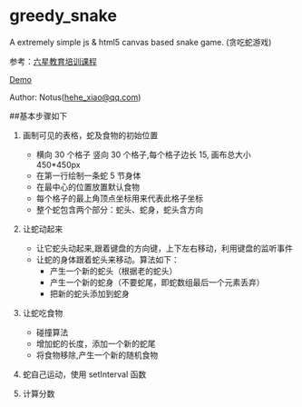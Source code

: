 # greedy_snake
A extremely simple js &amp; html5 canvas based snake game. (贪吃蛇游戏)

参考：[六星教育培训课程](https://ke.qq.com/course/167177)

[Demo](https://notus629.github.io/greedy_snake/)

Author: Notus\(hehe_xiao@qq.com\)

##基本步骤如下

1. 画制可见的表格，蛇及食物的初始位置
    * 横向 30 个格子 竖向 30 个格子,每个格子边长 15, 画布总大小 450\*450px
    * 在第一行绘制一条蛇 5 节身体
    * 在最中心的位置放置默认食物
    * 每个格子的最上角顶点坐标用来代表此格子坐标
    * 整个蛇包含两个部分：蛇头、蛇身，蛇头含方向

2. 让蛇动起来
    * 让它蛇头动起来,跟着键盘的方向键，上下左右移动，利用键盘的监听事件
    * 让蛇的身体跟着蛇头来移动。算法如下：
        * 产生一个新的蛇头（根据老的蛇头）
        * 产生一个新的蛇身（不要蛇尾，即蛇数组最后一个元素丢弃）
        * 把新的蛇头添加到蛇身

3. 让蛇吃食物
    * 碰撞算法
    * 增加蛇的长度，添加一个新的蛇尾
    * 将食物移除,产生一个新的随机食物

4. 蛇自己运动，使用 setInterval 函数

5. 计算分数
